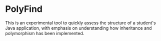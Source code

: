# PolyFind

This is an experimental tool to quickly assess the structure of a student's Java application, with emphasis on understanding how inheritance and polymorphism has been implemented.
